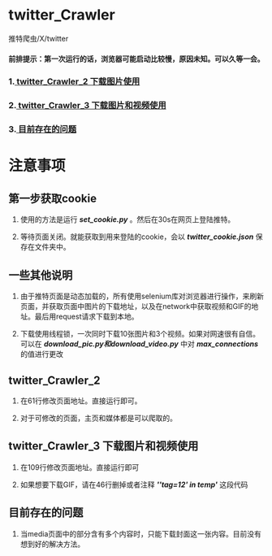 # twitter_Crawler
推特爬虫/X/twitter


#### 前排提示：第一次运行的话，浏览器可能启动比较慢，原因未知。可以久等一会。


### 1.<a href="#twitter_Crawler_2"> twitter_Crawler_2 下载图片使用</a>


### 2.<a href="#twitter_Crawler_3"> twitter_Crawler_3 下载图片和视频使用 </a>


### 3.<a href="#problems"> 目前存在的问题</a>


# 注意事项


## 第一步获取cookie
1. 使用的方法是运行 ***set_cookie.py*** 。然后在30s在网页上登陆推特。


2. 等待页面关闭。就能获取到用来登陆的cookie，会以 ***twitter_cookie.json*** 保存在文件夹中。


## 一些其他说明
1. 由于推特页面是动态加载的，所有使用selenium库对浏览器进行操作，来刷新页面，并获取页面中图片的下载地址，以及在network中获取视频和GIF的地址。最后用request请求下载到本地。


2. 下载使用线程锁，一次同时下载10张图片和3个视频。如果对网速很有自信。可以在 ***download_pic.py和download_video.py*** 中对 ***max_connections*** 的值进行更改


## <a id="twitter_Crawler_2">twitter_Crawler_2</a>
1. 在61行修改页面地址。直接运行即可。


2. 对于可修改的页面，主页和媒体都是可以爬取的。


## <a id="twitter_Crawler_3">twitter_Crawler_3 下载图片和视频使用</a>
1. 在109行修改页面地址。直接运行即可


2. 如果想要下载GIF，请在46行删掉或者注释 ***''tag=12' in temp'*** 这段代码


## <a id="problems"> 目前存在的问题</a>
1. 当media页面中的部分含有多个内容时，只能下载封面这一张内容。目前没有想到好的解决方法。


